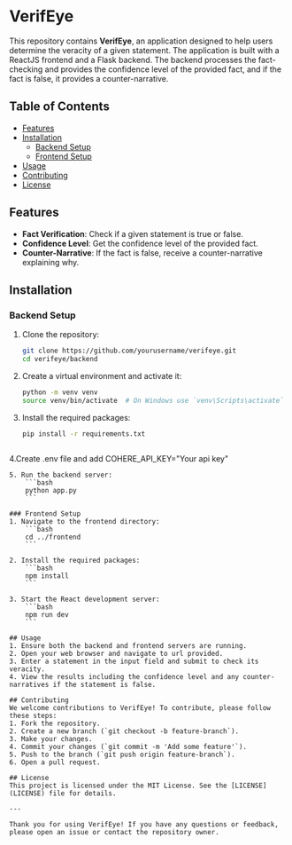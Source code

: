 # VerifEye

This repository contains **VerifEye**, an application designed to help users determine the veracity of a given statement. The application is built with a ReactJS frontend and a Flask backend. The backend processes the fact-checking and provides the confidence level of the provided fact, and if the fact is false, it provides a counter-narrative.

## Table of Contents
- [Features](#features)
- [Installation](#installation)
  - [Backend Setup](#backend-setup)
  - [Frontend Setup](#frontend-setup)
- [Usage](#usage)
- [Contributing](#contributing)
- [License](#license)

## Features
- **Fact Verification**: Check if a given statement is true or false.
- **Confidence Level**: Get the confidence level of the provided fact.
- **Counter-Narrative**: If the fact is false, receive a counter-narrative explaining why.

## Installation

### Backend Setup
1. Clone the repository:
    ```bash
    git clone https://github.com/yourusername/verifeye.git
    cd verifeye/backend
    ```

2. Create a virtual environment and activate it:
    ```bash
    python -m venv venv
    source venv/bin/activate  # On Windows use `venv\Scripts\activate`
    ```

3. Install the required packages:
    ```bash
    pip install -r requirements.txt
  ```
```
4.Create .env file and add COHERE_API_KEY="Your api key"
```
5. Run the backend server:
    ```bash
    python app.py
    ```

### Frontend Setup
1. Navigate to the frontend directory:
    ```bash
    cd ../frontend
    ```

2. Install the required packages:
    ```bash
    npm install
    ```

3. Start the React development server:
    ```bash
    npm run dev
    ```

## Usage
1. Ensure both the backend and frontend servers are running.
2. Open your web browser and navigate to url provided.
3. Enter a statement in the input field and submit to check its veracity.
4. View the results including the confidence level and any counter-narratives if the statement is false.

## Contributing
We welcome contributions to VerifEye! To contribute, please follow these steps:
1. Fork the repository.
2. Create a new branch (`git checkout -b feature-branch`).
3. Make your changes.
4. Commit your changes (`git commit -m 'Add some feature'`).
5. Push to the branch (`git push origin feature-branch`).
6. Open a pull request.

## License
This project is licensed under the MIT License. See the [LICENSE](LICENSE) file for details.

---

Thank you for using VerifEye! If you have any questions or feedback, please open an issue or contact the repository owner.
